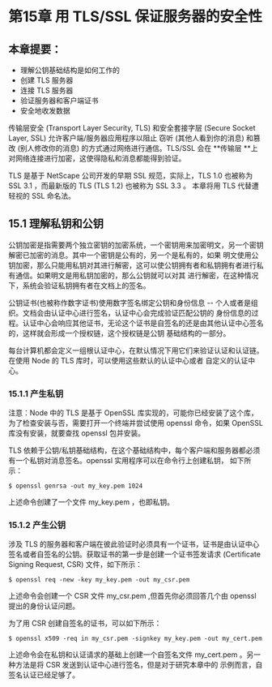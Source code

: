 # 第15章 用 TLS\/SSL 保证服务器的安全性

## 本章提要：

* 理解公钥基础结构是如何工作的
* 创建 TLS 服务器
* 连接 TLS 服务器
* 验证服务器和客户端证书
* 安全地收发数据

传输层安全 \(Transport Layer Security, TLS\) 和安全套接字层 \(Secure Socket Layer, SSL\) 允许客户端\/服务器应用程序以阻止
窃听 \(其他人看到你的消息\) 和篡改 \(别人修改你的消息\) 的方式通过网络进行通信。TLS\/SSL 会在 **传输层 **上对网络连接进行加密，这使得隐私和消息都能得到验证。

TLS 是基于  NetScape 公司开发的早期 SSL 规范，实际上，TLS 1.0 也被称为 SSL 3.1 ，而最新版的 TLS \(TLS 1.2\) 也被称为 SSL 3.3 。
本章将用 TLS 代替遭轻视的 SSL 命名法。

## 15.1 理解私钥和公钥

公钥加密是指需要两个独立密钥的加密系统，一个密钥用来加密明文，另一个密钥解密已加密的消息。其中一个密钥是公有的，另一个是私有的，如果
明文使用公钥加密，那么只能用私钥对其进行解密，这可以使公钥拥有者和私钥拥有者进行私有通信。如果明文是用私钥加密的，那么公钥就可以对其
进行解密，在这种情况下，系统会验证私钥拥有者在文档上的签名。

公钥证书\(也被称作数字证书\)使用数字签名绑定公钥和身份信息 -- 个人或者是组织。文档会由认证中心进行签名，认证中心会完成验证匹配公钥的
身份信息的过程。认证中心会响应其他证书，无论这个证书是自签名的还是由其他认证中心签名的，这样就会形成一个授权链，这个授权链是公钥
基础结构的一部分。

每台计算机都会定义一组根认证中心，在默认情况下用它们来验证认证和认证链。在使用 Node 的 TLS 库时，可以使用这些默认的认证中心或者
自定义的认证中心。

### 15.1.1 产生私钥

注意：Node 中的 TLS 是基于 OpenSSL 库实现的，可能你已经安装了这个库，为了检查安装与否，需要打开一个终端并尝试使用 openssl 命令，如果
OpenSSL 库没有安装，就要查找 openssl 包并安装。

TLS 依赖于公钥\/私钥基础结构，在这个基础结构中，每个客户端和服务器都必须有一个私钥对消息签名。openssl 实用程序可以在命令行上创建私钥，
如下所示：

```
$ openssl genrsa -out my_key.pem 1024
```

上述命令创建了一个文件 my\_key.pem ，也即私钥。

### 15.1.2 产生公钥

涉及 TLS 的服务器和客户端在彼此验证时必须具有一个证书，证书是由认证中心签名或者自签名的公钥。获取证书的第一步是创建一个证书签发请求
\(Certificate Signing Request, CSR\) 文件，如下所示：

```
$ openssl req -new -key my_key.pem -out my_csr.pem
```

上述命令会创建一个 CSR 文件 my\_csr.pem ,但首先你必须回答几个由 openssl 提出的身份认证问题。

为了用 CSR 创建自签名的证书，可以如下所示：

```
$ openssl x509 -req in my_csr.pem -signkey my_key.pem -out my_cert.pem
```

上述命令会在私钥和认证请求的基础上创建一个自签名文件 my\_cert.pem 。另一种方法是将 CSR 发送到认证中心进行签名，但是对于研究本章中的
示例而言，自签名认证已经足够了。

